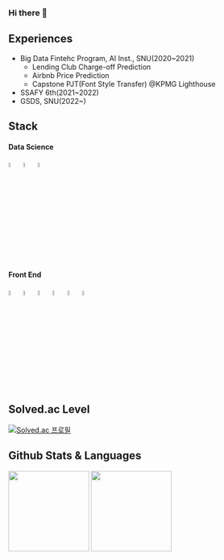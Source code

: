 ### Hi there 👋

## Experiences
- Big Data Fintehc Program, AI Inst., SNU(2020~2021)
  - Lending Club Charge-off Prediction
  - Airbnb Price Prediction
  - Capstone PJT(Font Style Transfer) @KPMG Lighthouse
- SSAFY 6th(2021~2022)
- GSDS, SNU(2022~)

## Stack
#### Data Science
<a href="https://www.python.org/"><img src="https://img.shields.io/badge/python-4584b6?style=for-the-badge&logo=python&logoColor=white" height="5%"></a> <a href="https://www.tensorflow.org/?hl=ko"><img src="https://img.shields.io/badge/tensorflow-ff6f00?style=for-the-badge&logo=tensorflow&logoColor=white" height="5%"></a> <a href="https://keras.io/"><img src="https://img.shields.io/badge/keras-d00000?style=for-the-badge&logo=keras&logoColor=white" height="5%"></a>
<!-- <img src="https://img.shields.io/badge/pytorch-ee4c2c?style=for-the-badge&logo=pytorch&logoColor=white" height="5%">  -->
#### Front End
<img src="https://img.shields.io/badge/html-E34F26?style=for-the-badge&logo=html5&logoColor=white" height="5%"> <img src="https://img.shields.io/badge/css-1572B6?style=for-the-badge&logo=css3&logoColor=white" height="5%"> <img src="https://img.shields.io/badge/javascript-FFFF00?style=for-the-badge&logo=javascript&logoColor=black" height="5%"> <img src="https://img.shields.io/badge/bootstrap-7952B3?style=for-the-badge&logo=bootstrap&logoColor=white" height="5%"> <img src="https://img.shields.io/badge/react-00d8ff?style=for-the-badge&logo=react&logoColor=white" height="5%"> <img src="https://img.shields.io/badge/react_redux-764abc?style=for-the-badge&logo=redux&logoColor=white" height="5%"> 

## Solved.ac Level
[![Solved.ac
프로필](http://mazassumnida.wtf/api/generate_badge?boj=pairy624)](https://solved.ac/pairy624)


## Github Stats & Languages
<div>
<img src="https://github-readme-stats.vercel.app/api?username=FallingStar624&show_icons=true&count_private=true&hide_border=true" align="top" style="height: 10rem" />
<img src="https://github-readme-stats.vercel.app/api/top-langs/?username=FallingStar624&hide_border=true&layout=compact" align="top" style="height: 10rem" />
</div>
